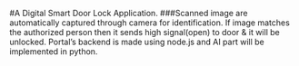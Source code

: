 #A Digital Smart Door Lock Application. 
###Scanned image are automatically captured through camera for identification. If image matches the authorized person then it sends high signal(open) to door & it will be unlocked. Portal’s backend is made using node.js and AI part will be implemented in python.